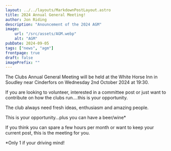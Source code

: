 ```yaml
---
layout: ../../layouts/MarkdownPostLayout.astro
title: 2024 Annual General Meeting!
author: Jon Riding
description: "Anouncement of the 2024 AGM"
image:
    url: "/src/assets/AGM.webp"
    alt: "AGM"
pubDate: 2024-09-05
tags: ["news", "agm"]
frontpage: true
draft: false
imagePrefix: ""
---
```

The Clubs Annual General Meeting will be held at the White Horse Inn in Soudley near Cinderfors on Wednesday 2nd October 2024 at 19:30.

If you are looking to volunteer, interested in a committee post or just want to contribute on how the clubs run....this is your opportunity.

The club always need fresh ideas, enthusiasm and amazing people.

This is your opportunity...plus you can have a beer/wine*

If you think you can spare a few hours per month or want to keep your current post, this is the meeting for you.

*Only 1 if your driving mind!